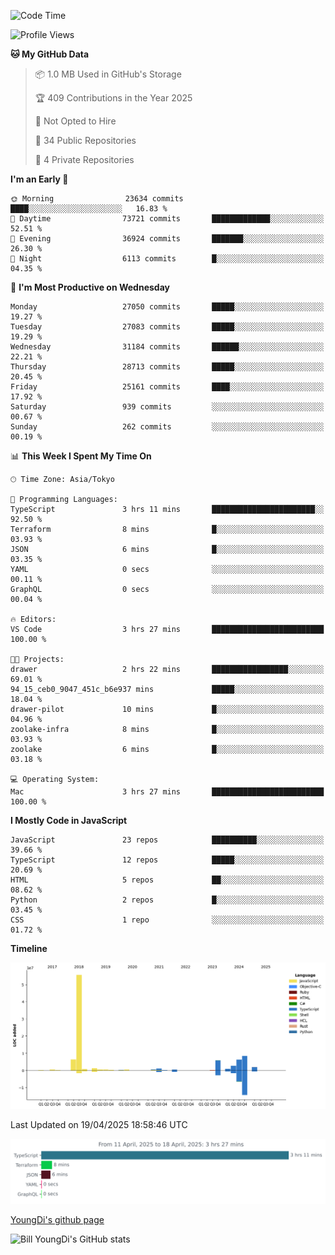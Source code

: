 <!--START_SECTION:waka-->
![Code Time](http://img.shields.io/badge/Code%20Time-1%2C280%20hrs%2030%20mins-blue)

![Profile Views](http://img.shields.io/badge/Profile%20Views-0-blue)

**🐱 My GitHub Data** 

> 📦 1.0 MB Used in GitHub's Storage 
 > 
> 🏆 409 Contributions in the Year 2025
 > 
> 🚫 Not Opted to Hire
 > 
> 📜 34 Public Repositories 
 > 
> 🔑 4 Private Repositories 
 > 
**I'm an Early 🐤** 

```text
🌞 Morning                23634 commits       ████░░░░░░░░░░░░░░░░░░░░░   16.83 % 
🌆 Daytime                73721 commits       █████████████░░░░░░░░░░░░   52.51 % 
🌃 Evening                36924 commits       ███████░░░░░░░░░░░░░░░░░░   26.30 % 
🌙 Night                  6113 commits        █░░░░░░░░░░░░░░░░░░░░░░░░   04.35 % 
```
📅 **I'm Most Productive on Wednesday** 

```text
Monday                   27050 commits       █████░░░░░░░░░░░░░░░░░░░░   19.27 % 
Tuesday                  27083 commits       █████░░░░░░░░░░░░░░░░░░░░   19.29 % 
Wednesday                31184 commits       ██████░░░░░░░░░░░░░░░░░░░   22.21 % 
Thursday                 28713 commits       █████░░░░░░░░░░░░░░░░░░░░   20.45 % 
Friday                   25161 commits       ████░░░░░░░░░░░░░░░░░░░░░   17.92 % 
Saturday                 939 commits         ░░░░░░░░░░░░░░░░░░░░░░░░░   00.67 % 
Sunday                   262 commits         ░░░░░░░░░░░░░░░░░░░░░░░░░   00.19 % 
```


📊 **This Week I Spent My Time On** 

```text
🕑︎ Time Zone: Asia/Tokyo

💬 Programming Languages: 
TypeScript               3 hrs 11 mins       ███████████████████████░░   92.50 % 
Terraform                8 mins              █░░░░░░░░░░░░░░░░░░░░░░░░   03.93 % 
JSON                     6 mins              █░░░░░░░░░░░░░░░░░░░░░░░░   03.35 % 
YAML                     0 secs              ░░░░░░░░░░░░░░░░░░░░░░░░░   00.11 % 
GraphQL                  0 secs              ░░░░░░░░░░░░░░░░░░░░░░░░░   00.04 % 

🔥 Editors: 
VS Code                  3 hrs 27 mins       █████████████████████████   100.00 % 

🐱‍💻 Projects: 
drawer                   2 hrs 22 mins       █████████████████░░░░░░░░   69.01 % 
94_15_ceb0_9047_451c_b6e937 mins             █████░░░░░░░░░░░░░░░░░░░░   18.04 % 
drawer-pilot             10 mins             █░░░░░░░░░░░░░░░░░░░░░░░░   04.96 % 
zoolake-infra            8 mins              █░░░░░░░░░░░░░░░░░░░░░░░░   03.93 % 
zoolake                  6 mins              █░░░░░░░░░░░░░░░░░░░░░░░░   03.18 % 

💻 Operating System: 
Mac                      3 hrs 27 mins       █████████████████████████   100.00 % 
```

**I Mostly Code in JavaScript** 

```text
JavaScript               23 repos            ██████████░░░░░░░░░░░░░░░   39.66 % 
TypeScript               12 repos            █████░░░░░░░░░░░░░░░░░░░░   20.69 % 
HTML                     5 repos             ██░░░░░░░░░░░░░░░░░░░░░░░   08.62 % 
Python                   2 repos             █░░░░░░░░░░░░░░░░░░░░░░░░   03.45 % 
CSS                      1 repo              ░░░░░░░░░░░░░░░░░░░░░░░░░   01.72 % 
```



**Timeline**

![Lines of Code chart](https://raw.githubusercontent.com/Youngdi/Youngdi/master/assets/bar_graph.png)


 Last Updated on 19/04/2025 18:58:46 UTC
<!--END_SECTION:waka-->

![wakatime](./images/stat.svg)

[YoungDi's github page](https://youngdi.github.io)

![Bill YoungDi's GitHub stats](https://github-readme-stats.vercel.app/api?username=youngdi&count_private=true&show_icons=true)
